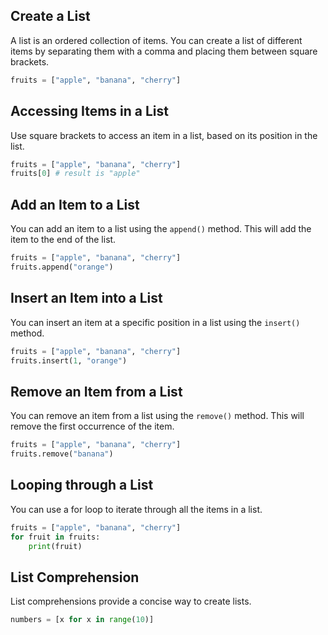 
## Create a List
A list is an ordered collection of items. You can create a list of different items by separating them with a comma and placing them between square brackets.
```python
fruits = ["apple", "banana", "cherry"]
```

## Accessing Items in a List
Use square brackets to access an item in a list, based on its position in the list.
```python
fruits = ["apple", "banana", "cherry"]
fruits[0] # result is "apple"
```

## Add an Item to a List
You can add an item to a list using the `append()` method. This will add the item to the end of the list.
```python
fruits = ["apple", "banana", "cherry"]
fruits.append("orange")
```

## Insert an Item into a List
You can insert an item at a specific position in a list using the `insert()` method.
```python
fruits = ["apple", "banana", "cherry"]
fruits.insert(1, "orange")
```

## Remove an Item from a List
You can remove an item from a list using the `remove()` method. This will remove the first occurrence of the item.
```python
fruits = ["apple", "banana", "cherry"]
fruits.remove("banana")
```

## Looping through a List
You can use a for loop to iterate through all the items in a list.
```python
fruits = ["apple", "banana", "cherry"]
for fruit in fruits:
    print(fruit)
```

## List Comprehension
List comprehensions provide a concise way to create lists.
```python
numbers = [x for x in range(10)]
```
